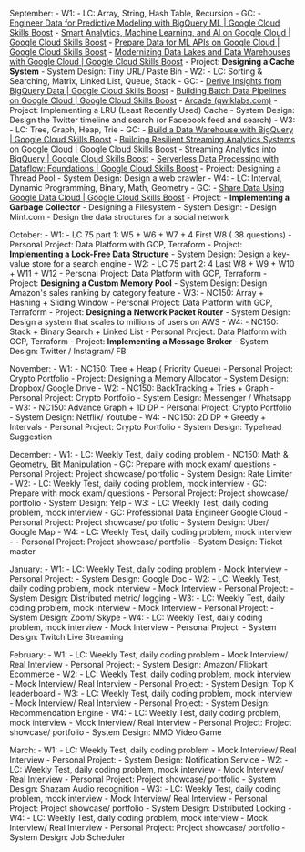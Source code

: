 September:
	- W1: 
		- LC: Array, String, Hash Table, Recursion
		- GC: 
			- [Engineer Data for Predictive Modeling with BigQuery ML | Google Cloud Skills Boost](https://www.cloudskillsboost.google/course_templates/627)
			- [Smart Analytics, Machine Learning, and AI on Google Cloud | Google Cloud Skills Boost](https://www.cloudskillsboost.google/course_templates/55)
			- [Prepare Data for ML APIs on Google Cloud | Google Cloud Skills Boost](https://www.cloudskillsboost.google/course_templates/631)
			- [Modernizing Data Lakes and Data Warehouses with Google Cloud | Google Cloud Skills Boost](https://www.cloudskillsboost.google/paths/16/course_templates/54)
		 - Project: **Designing a Cache System**
		 - System Design: Tiny URL/ Paste Bin
	- W2: 
		- LC: Sorting & Searching, Matrix, Linked List, Queue, Stack
		- GC: 
			- [Derive Insights from BigQuery Data | Google Cloud Skills Boost](https://www.cloudskillsboost.google/course_templates/623)
			- [Building Batch Data Pipelines on Google Cloud | Google Cloud Skills Boost](https://www.cloudskillsboost.google/course_templates/53)
			- [Arcade (qwiklabs.com)](https://go.qwiklabs.com/arcade)
		 - Project: Implementing a LRU (Least Recently Used) Cache
		 - System Design: Design the Twitter timeline and search (or Facebook feed and search)
	- W3: 
		- LC: Tree, Graph, Heap, Trie
		- GC: 
			- [Build a Data Warehouse with BigQuery | Google Cloud Skills Boost](https://www.cloudskillsboost.google/course_templates/624)
			- [Building Resilient Streaming Analytics Systems on Google Cloud | Google Cloud Skills Boost](https://www.cloudskillsboost.google/course_templates/52?catalog_rank=%7B%22rank%22%3A1%2C%22num_filters%22%3A0%2C%22has_search%22%3Atrue%7D)
			- [Streaming Analytics into BigQuery | Google Cloud Skills Boost](https://www.cloudskillsboost.google/course_templates/752?catalog_rank=%7B%22rank%22%3A4%2C%22num_filters%22%3A1%2C%22has_search%22%3Atrue%7D&search_id=29067645)
			- [Serverless Data Processing with Dataflow: Foundations | Google Cloud Skills Boost](https://www.cloudskillsboost.google/course_templates/218)
		 - Project: Designing a Thread Pool
		 - System Design: Design a web crawler
	- W4: 
		- LC: Interval, Dynamic Programming, Binary, Math, Geometry
		- GC: 
			- [Share Data Using Google Data Cloud | Google Cloud Skills Boost](https://www.cloudskillsboost.google/course_templates/657?catalog_rank=%7B%22rank%22%3A9%2C%22num_filters%22%3A1%2C%22has_search%22%3Atrue%7D&search_id=29067674)
		 - Project: 
			 - **Implementing a Garbage Collector**
			 - Designing a Filesystem
		 - System Design: 
			 - Design Mint.com
			 - Design the data structures for a social network
		
October:
	- W1: 
		- LC 75 part 1: W5 + W6 + W7 + 4 First W8 ( 38 questions)
		- Personal Project: Data Platform with GCP, Terraform
		 - Project: **Implementing a Lock-Free Data Structure**
		 - System Design: Design a key-value store for a search engine
	- W2: 
		- LC 75 part 2: 4 Last W8 + W9 + W10 + W11 + W12
		- Personal Project: Data Platform with GCP, Terraform
		 - Project: **Designing a Custom Memory Pool**
		 - System Design: Design Amazon's sales ranking by category feature
	- W3: 
		- NC150: Array + Hashing + Sliding Window 
		- Personal Project: Data Platform with GCP, Terraform
		 - Project: **Designing a Network Packet Router**
		 - System Design: Design a system that scales to millions of users on AWS
	- W4: 
		- NC150: Stack + Binary Search + Linked List 
		- Personal Project: Data Platform with GCP, Terraform
		 - Project: **Implementing a Message Broker**
		 - System Design: Twitter / Instagram/ FB

November:
	- W1: 
		- NC150: Tree + Heap ( Priority Queue)
		- Personal Project: Crypto Portfolio
		 - Project: Designing a Memory Allocator
		 - System Design: Dropbox/ Google Drive
	- W2: 
		- NC150: BackTracking + Tries + Graph
		- Personal Project: Crypto Portfolio
		 - System Design: Messenger / Whatsapp
	- W3: 
		- NC150: Advance Graph + 1D DP 
		- Personal Project: Crypto Portfolio
		 - System Design: Netflix/ Youtube
	- W4: 
		- NC150: 2D DP + Greedy + Intervals
		- Personal Project: Crypto Portfolio
		 - System Design: Typehead Suggestion

December:
	- W1: 
		- LC: Weekly Test, daily coding problem
		- NC150: Math & Geometry, Bit Manipulation
		- GC: Prepare with mock exam/ questions
		- Personal Project: Project showcase/ portfolio
		 - System Design:  Rate Limiter
	- W2: 
		- LC: Weekly Test, daily coding problem, mock interview
		- GC: Prepare with mock exam/ questions
		- Personal Project: Project showcase/ portfolio
		 - System Design: Yelp
	- W3: 
		- LC: Weekly Test, daily coding problem, mock interview
		- GC: Professional Data Engineer Google Cloud
		- Personal Project: Project showcase/ portfolio
		 - System Design: Uber/ Google Map
	- W4: 
		- LC: Weekly Test, daily coding problem, mock interview
		- 
		- Personal Project: Project showcase/ portfolio
		 - System Design: Ticket master
		 
January:
	- W1: 
		- LC: Weekly Test, daily coding problem
		- Mock Interview
		- Personal Project:
		 - System Design:  Google Doc
	- W2: 
		- LC: Weekly Test, daily coding problem, mock interview
		- Mock Interview
		- Personal Project: 
		 - System Design: Distributed metric/ logging
	- W3: 
		- LC: Weekly Test, daily coding problem, mock interview
		- Mock Interview
		- Personal Project: 
		 - System Design: Zoom/ Skype
	- W4: 
		- LC: Weekly Test, daily coding problem, mock interview
		- Mock Interview
		- Personal Project: 
		 - System Design: Twitch Live Streaming

February:
	- W1: 
		- LC: Weekly Test, daily coding problem
		- Mock Interview/ Real Interview
		- Personal Project: 
		 - System Design:  Amazon/ Flipkart Ecommerce
	- W2: 
		- LC: Weekly Test, daily coding problem, mock interview
		- Mock Interview/ Real Interview
		- Personal Project: 
		 - System Design: Top K leaderboard
	- W3: 
		- LC: Weekly Test, daily coding problem, mock interview
		- Mock Interview/ Real Interview
		- Personal Project: 
		 - System Design: Recommendation Engine
	- W4: 
		- LC: Weekly Test, daily coding problem, mock interview
		- Mock Interview/ Real Interview
		- Personal Project: Project showcase/ portfolio
		 - System Design: MMO Video Game

March:
	- W1: 
		- LC: Weekly Test, daily coding problem
		- Mock Interview/ Real Interview
		- Personal Project: 
		 - System Design:  Notification Service
	- W2: 
		- LC: Weekly Test, daily coding problem, mock interview
		- Mock Interview/ Real Interview
		- Personal Project: Project showcase/ portfolio
		 - System Design: Shazam Audio recognition
	- W3: 
		- LC: Weekly Test, daily coding problem, mock interview
		- Mock Interview/ Real Interview
		- Personal Project: Project showcase/ portfolio
		 - System Design: Distributed Locking 
	- W4: 
		- LC: Weekly Test, daily coding problem, mock interview
		- Mock Interview/ Real Interview
		- Personal Project: Project showcase/ portfolio
		 - System Design: Job Scheduler